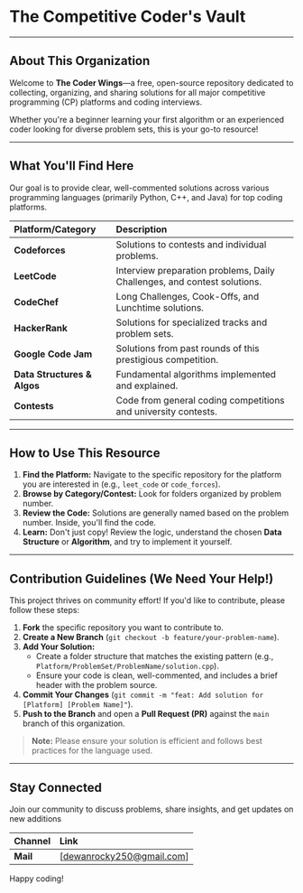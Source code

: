 # The Competitive Coder's Vault 

---

##  About This Organization

Welcome to **The Coder Wings**—a free, open-source repository dedicated to collecting, organizing, and sharing solutions for all major competitive programming (CP) platforms and coding interviews.

Whether you're a beginner learning your first algorithm or an experienced coder looking for diverse problem sets, this is your go-to resource!

---

## What You'll Find Here

Our goal is to provide clear, well-commented solutions across various programming languages (primarily Python, C++, and Java) for top coding platforms.

| Platform/Category | Description |
| :--- | :--- |
| **Codeforces** | Solutions to contests and individual problems. |
| **LeetCode** | Interview preparation problems, Daily Challenges, and contest solutions. |
| **CodeChef** | Long Challenges, Cook-Offs, and Lunchtime solutions. |
| **HackerRank** | Solutions for specialized tracks and problem sets. |
| **Google Code Jam** | Solutions from past rounds of this prestigious competition. |
| **Data Structures & Algos** | Fundamental algorithms implemented and explained. |
| **Contests** | Code from general coding competitions and university contests. |

---

##  How to Use This Resource

1.  **Find the Platform:** Navigate to the specific repository for the platform you are interested in (e.g., `leet_code` or `code_forces`).
2.  **Browse by Category/Contest:** Look for folders organized by problem number.
3.  **Review the Code:** Solutions are generally named based on the problem number. Inside, you'll find the code.
4.  **Learn:** Don't just copy! Review the logic, understand the chosen **Data Structure** or **Algorithm**, and try to implement it yourself.

---

## Contribution Guidelines (We Need Your Help!)

This project thrives on community effort! If you'd like to contribute, please follow these steps:

1.  **Fork** the specific repository you want to contribute to.
2.  **Create a New Branch** (`git checkout -b feature/your-problem-name`).
3.  **Add Your Solution:**
    * Create a folder structure that matches the existing pattern (e.g., `Platform/ProblemSet/ProblemName/solution.cpp`).
    * Ensure your code is clean, well-commented, and includes a brief header with the problem source.
4.  **Commit Your Changes** (`git commit -m "feat: Add solution for [Platform] [Problem Name]"`).
5.  **Push to the Branch** and open a **Pull Request (PR)** against the `main` branch of this organization.

> **Note:** Please ensure your solution is efficient and follows best practices for the language used.

---

## Stay Connected

Join our community to discuss problems, share insights, and get updates on new additions

| Channel | Link |
| :--- | :--- |
| **Mail** | [dewanrocky250@gmail.com] |

Happy coding!
